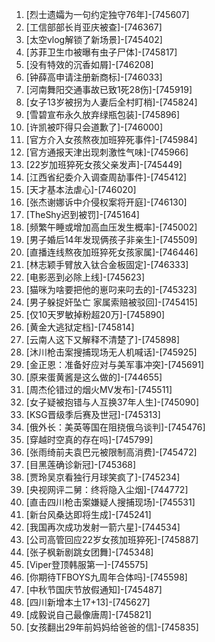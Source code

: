 
1. [烈士遗孀为一句约定独守76年]-[745607]
1. [工信部部长肖亚庆被查]-[746367]
1. [太空vlog解锁了新场景]-[745402]
1. [苏菲卫生巾被曝有虫子尸体]-[745817]
1. [没有特效的沉香如屑]-[746208]
1. [钟薛高申请注册新商标]-[746033]
1. [河南舞阳交通事故已致1死28伤]-[745919]
1. [女子13岁被拐为人妻后全村盯梢]-[745824]
1. [雪碧宣布永久放弃绿瓶包装]-[745896]
1. [许凯被吓得只会道歉了]-[746000]
1. [官方介入女孩熬夜加班猝死事件]-[745984]
1. [官方通报天津出现刺激性气味]-[745966]
1. [22岁加班猝死女孩父亲发声]-[745449]
1. [江西省纪委介入调查周劼事件]-[745412]
1. [天才基本法虐心]-[746020]
1. [张杰谢娜诉中介侵权案将开庭]-[746130]
1. [TheShy迟到被罚]-[745164]
1. [频繁午睡或增加高血压发生概率]-[745002]
1. [男子婚后14年发现俩孩子非亲生]-[745509]
1. [直播连线熬夜加班猝死女孩家属]-[746446]
1. [林志颖手臂放入钛合金板固定]-[746333]
1. [电影恶到必除上线]-[745623]
1. [猫咪为啥要把他的崽叼来叼去的]-[745323]
1. [男子躲捉奸坠亡 家属索赔被驳回]-[745415]
1. [仅10天罗敏掉粉超20万]-[745890]
1. [黄金大逃狱定档]-[745814]
1. [云南人这下又解释不清楚了]-[745898]
1. [沐川枪击案搜捕现场无人机喊话]-[745925]
1. [金正恩：准备好应对与美军事冲突]-[745691]
1. [原来蛋黄酱是这么做的]-[744655]
1. [周杰伦错过的烟火MV发布]-[745511]
1. [女子疑被抱错与人互换37年人生]-[745090]
1. [KSG晋级季后赛及世冠]-[745313]
1. [俄外长：美英等国在阻挠俄乌谈判]-[745476]
1. [穿越时空真的存在吗]-[745799]
1. [张雨绮前夫袁巴元被限制高消费]-[745472]
1. [目黑莲确诊新冠]-[745368]
1. [贾玲吴京看独行月球笑疯了]-[745234]
1. [央视网评二舅：终将隐入尘烟]-[744772]
1. [直击四川枪击案嫌疑人搜捕现场]-[745531]
1. [新台风桑达即将生成]-[745241]
1. [我国再次成功发射一箭六星]-[744534]
1. [公司高管回应22岁女孩加班猝死]-[745887]
1. [张子枫新剧跳女团舞]-[745348]
1. [Viper登顶韩服第一]-[745575]
1. [你期待TFBOYS九周年合体吗]-[745598]
1. [中秋节国庆节放假通知]-[745487]
1. [四川新增本土17+13]-[745627]
1. [成毅说自己最像唐周]-[745821]
1. [女孩翻出29年前妈妈给爸爸的信]-[745835]